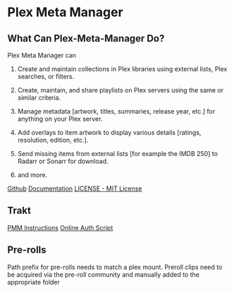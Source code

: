 # Plex Meta Manager

## What Can Plex-Meta-Manager Do?

Plex Meta Manager can

1. Create and maintain collections in Plex libraries using external lists, Plex searches, or filters.

2. Create, maintain, and share playlists on Plex servers using the same or similar criteria.

3. Manage metadata [artwork, titles, summaries, release year, etc.] for anything on your Plex server.

4. Add overlays to item artwork to display various details [ratings, resolution, edition, etc.].

5. Send missing items from external lists [for example the IMDB 250] to Radarr or Sonarr for download.

6. and more.

[Github](https://github.com/meisnate12/Plex-Meta-Manager/)
[Documentation](https://metamanager.wiki/en/latest/index.html)
[LICENSE - MIT License](https://github.com/meisnate12/Plex-Meta-Manager/blob/master/LICENSE)

## Trakt

[PMM Instructions](https://metamanager.wiki/en/latest/config/trakt.html)
[Online Auth Script](https://replit.com/@chazlarson/TraktAuth)

## Pre-rolls

Path prefix for pre-rolls needs to match a plex mount. Preroll clips need to be acquired via the pre-roll community and manually added to the appropriate folder
